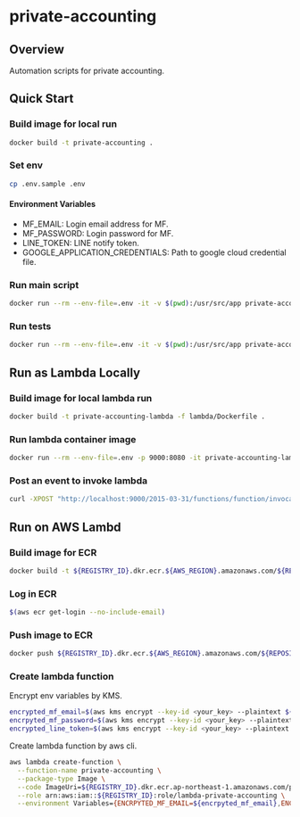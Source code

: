 # private-accounting
## Overview

Automation scripts for private accounting.

## Quick Start
### Build image for local run

```bash
docker build -t private-accounting .
```

### Set env
```bash
cp .env.sample .env
```

#### Environment Variables

- MF_EMAIL: Login email address for MF.
- MF_PASSWORD: Login password for MF.
- LINE_TOKEN: LINE notify token.
- GOOGLE_APPLICATION_CREDENTIALS: Path to google cloud credential file.


### Run main script

```bash
docker run --rm --env-file=.env -it -v $(pwd):/usr/src/app private-accounting python -m main
```

### Run tests

```bash
docker run --rm --env-file=.env -it -v $(pwd):/usr/src/app private-accounting pytest
```

## Run as Lambda Locally
### Build image for local lambda run

```bash
docker build -t private-accounting-lambda -f lambda/Dockerfile .
```

### Run lambda container image

```bash
docker run --rm --env-file=.env -p 9000:8080 -it private-accounting-lambda
```

### Post an event to invoke lambda

```bash
curl -XPOST "http://localhost:9000/2015-03-31/functions/function/invocations" -d '{}'
```

## Run on AWS Lambd
### Build image for ECR

```bash
docker build -t ${REGISTRY_ID}.dkr.ecr.${AWS_REGION}.amazonaws.com/${REPOSITORY_NAME}:v1.0 -f lambda/Dockerfile . --platform=linux/amd64
```

### Log in ECR

```bash
$(aws ecr get-login --no-include-email)
```

### Push image to ECR

```bash
docker push ${REGISTRY_ID}.dkr.ecr.${AWS_REGION}.amazonaws.com/${REPOSITORY_NAME}:v1.0
```

### Create lambda function

Encrypt env variables by KMS.

```bash
encrypted_mf_email=$(aws kms encrypt --key-id <your_key> --plaintext ${MF_EMAIL} | jq -r .CiphertextBlob)
encrpyted_mf_password=$(aws kms encrypt --key-id <your_key> --plaintext ${MF_PASSWORD} | jq -r .CiphertextBlob)
encrypted_line_token=$(aws kms encrypt --key-id <your_key> --plaintext ${LINE_TOKEN} | jq -r .CiphertextBlob)
```

Create lambda function by aws cli.

```bash
aws lambda create-function \
  --function-name private-accounting \
  --package-type Image \
  --code ImageUri=${REGISTRY_ID}.dkr.ecr.ap-northeast-1.amazonaws.com/private-accounting:v1.0 \
  --role arn:aws:iam::${REGISTRY_ID}:role/lambda-private-accounting \
  --environment Variables={ENCRPYTED_MF_EMAIL=${encrpyted_mf_email},ENCRYPTED_MF_PASSWORD=${encrypted_mf_password},ENCRYPTED_LINE_TOKEN=${encrypted_line_token}}
```
